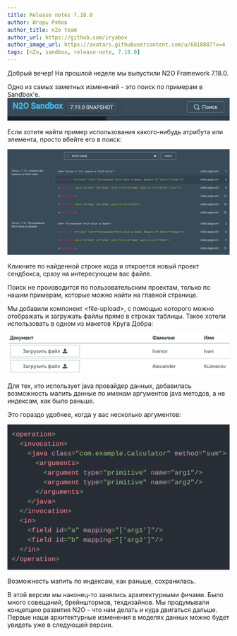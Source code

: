 ```yaml
---
title: Release notes 7.18.0
author: Игорь Рябов
author_title: n2o team
author_url: https://github.com/iryabov
author_image_url: https://avatars.githubusercontent.com/u/6818887?v=4
tags: [n2o, sandbox, release-note, 7.18.0]
---
```


Добрый вечер!
На прошлой неделе мы выпустили N2O Framework 7.18.0.

<!--truncate-->

Одно из самых заметных изменений - это поиск по примерам в Sandbox’е.
![scaledwidth=75%](./images/image1.png)

Если хотите найти пример использования какого-нибудь атрибута или элемента, просто вбейте его в поиск:

![scaledwidth=75%](./images/image2.png)

Кликните по найденной строке кода и откроется новый проект сендбокса, сразу на интересующем вас файле.

Поиск не производится по пользовательским проектам, только по нашим примерам, которые можно найти на главной странице.


Мы добавили компонент <file-upload\>, с помощью которого можно отображать и загружать файлы прямо в строках таблицы. Такое хотели использовать в одном из макетов Круга Добра:

![scaledwidth=75%](./images/image3.png)

Для тех, кто использует java провайдер данных, добавилась возможность мапить данные по именам аргументов java методов, а не индексам, как было раньше.

Это гораздо удобнее, когда у вас несколько аргументов:

![scaledwidth=75%](./images/image4.png)

Возможность мапить по индексам, как раньше, сохранилась.


В этой версии мы наконец-то занялись архитектурными фичами. Было много совещаний, брейнштормов, техдизайнов. Мы продумывали концепцию развития N2O - что нам делать и куда двигаться дальше. Первые наши архитектурные изменения в моделях данных можно будет увидеть уже в следующей версии.
